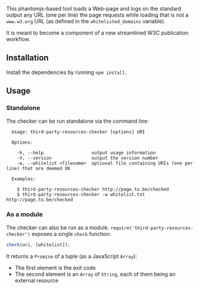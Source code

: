 This phantomjs-based tool loads a Web-page and logs on the standard output any URL (one per line) the page requests while loading that is not a `www.w3.org` URL (as defined in the `whitelisted_domains` variable).

It is meant to become a component of a new streamlined W3C publication workflow.

## Installation

Install the dependencies by running `npm install`.

## Usage

### Standalone

The checker can be run standalone via the command line:

```shell
  Usage: third-party-resources-checker [options] URI

  Options:

    -h, --help                  output usage information
    -V, --version               output the version number
    -w, --whitelist <filename>  optional file containing URIs (one per line) that are deemed OK

  Examples:

    $ third-party-resources-checker http://page.to.be/checked
    $ third-party-resources-checker -w whitelist.txt http://page.to.be/checked

```

### As a module

The checker can also be run as a module. `require('third-party-resources-checker')` exposes a single `check` function:

```js
check(uri, [whitelist]);
```

It returns a `Promise` of a tuple (as a JavaScript `Array`):

- The first element is the exit code
- The second element is an `Array` of `String`, each of them being an external resource
